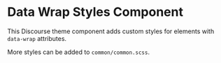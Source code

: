# Data Wrap Styles Component

This Discourse theme component adds custom styles for elements with `data-wrap` attributes.

More styles can be added to `common/common.scss`.
